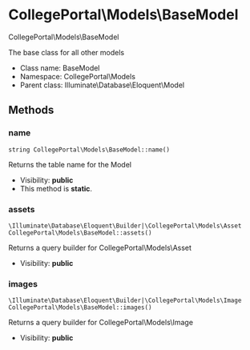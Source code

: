 CollegePortal\Models\BaseModel
===============

CollegePortal\Models\BaseModel

The base class for all other models


* Class name: BaseModel
* Namespace: CollegePortal\Models
* Parent class: Illuminate\Database\Eloquent\Model







Methods
-------


### name

    string CollegePortal\Models\BaseModel::name()

Returns the table name for the Model



* Visibility: **public**
* This method is **static**.




### assets

    \Illuminate\Database\Eloquent\Builder|\CollegePortal\Models\Asset CollegePortal\Models\BaseModel::assets()

Returns a query builder for CollegePortal\Models\Asset



* Visibility: **public**




### images

    \Illuminate\Database\Eloquent\Builder|\CollegePortal\Models\Image CollegePortal\Models\BaseModel::images()

Returns a query builder for CollegePortal\Models\Image



* Visibility: **public**



